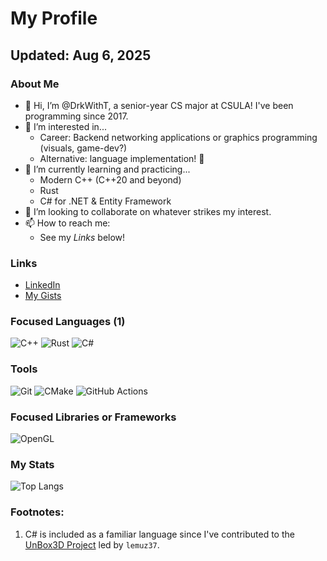 # My Profile
## Updated: Aug 6, 2025

### About Me
- 👋 Hi, I’m @DrkWithT, a senior-year CS major at CSULA! I've been programming since 2017.
- 👀 I’m interested in...
  - Career: Backend networking applications or graphics programming (visuals, game-dev?)
  - Alternative: language implementation! 🐉
- 🌱 I’m currently learning and practicing...
  - Modern C++ (C++20 and beyond)
  - Rust
  - C# for .NET & Entity Framework
- 💞️ I’m looking to collaborate on whatever strikes my interest.
- 📫 How to reach me:
  - See my _Links_ below!

### Links
 - [LinkedIn](https://www.linkedin.com/in/derek-tan-b50448245/)
 - [My Gists](https://gist.github.com/DrkWithT)

### Focused Languages (1)
![C++](https://img.shields.io/badge/c++-%2300599C.svg?style=for-the-badge&logo=c%2B%2B&logoColor=white)
![Rust](https://img.shields.io/badge/rust-%23000000.svg?style=for-the-badge&logo=rust&logoColor=white)
![C#](https://img.shields.io/badge/c%23-%23239120.svg?style=for-the-badge&logo=csharp&logoColor=white)

### Tools
![Git](https://img.shields.io/badge/git-%23F05033.svg?style=for-the-badge&logo=git&logoColor=white)
![CMake](https://img.shields.io/badge/CMake-%23008FBA.svg?style=for-the-badge&logo=cmake&logoColor=white)
![GitHub Actions](https://img.shields.io/badge/github%20actions-%232671E5.svg?style=for-the-badge&logo=githubactions&logoColor=white)

### Focused Libraries or Frameworks
![OpenGL](https://img.shields.io/badge/OpenGL-%23FFFFFF.svg?style=for-the-badge&logo=opengl)

### My Stats
![Top Langs](https://github-readme-stats.vercel.app/api/top-langs/?username=DrkWithT&layout=compact&langs_count=5&theme=onedark)

### Footnotes:
 1. C# is included as a familiar language since I've contributed to the [UnBox3D Project](https://github.com/lemuz37/ARL-Senior-Project/tree/main/UnBox3D) led by `lemuz37`.

<!---
DrkWithT/DrkWithT is a ✨ special ✨ repository because its `README.md` (this file) appears on your GitHub profile.
You can click the Preview link to take a look at your changes.
--->
